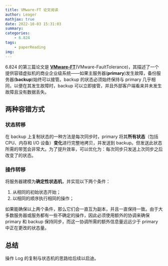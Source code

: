 ```yaml
---
title: VMware-FT 论文阅读
author: Leager
mathjax: true
date: 2022-10-03 15:31:03
summary:
categories:
    - 6.824
tags:
    - paperReading
img:
---
```


6.824 的第三篇论文是 **[VMware-FT](https://pdos.csail.mit.edu/6.824/papers/vm-ft.pdf)**(VMware-FaultTolerance)，其描述了一个提供容错虚拟机的商业企业级系统——如果主服务器(**primary**)发生故障，备份服务器(**backup**)始终可以接管。backup 的状态必须始终保持与 primary 几乎相同，以便在其发生故障时，backup 可以立即接管，并且外部客户端看来并未发生故障且没有数据丢失。

<!--more-->

## 两种容错方式

### 状态转移

在 backup 上复制状态的一种方法是每次同步时，primary 将其**所有状态**（包括 CPU、内存和 I/O 设备）**变化**进行完整地拷贝，并发送到 backup。但发送此状态所需的带宽会非常大。为了提升效率，可以优化为：每次同步只发送上次同步之后改变了的状态。

### 操作转移

将服务器建模为**确定性状态机**，并实现以下两个条件：

1. 从相同的初始状态开始；
2. 以相同的顺序执行相同的操作；

如果能确保以上两个条件，那么它们会一直互为副本，并且一直保持一致。由于大多数服务器或服务都有一些不确定的操作，因此必须使用额外的协调来确保 primary 和 backup 保持同步，而这一协调所需的额外信息量远远少于 primary 中正在更改的状态量。

## 总结

操作 Log 的复制与状态机的思路给后续以启迪。
